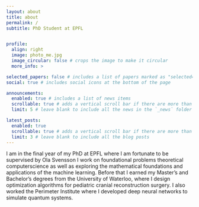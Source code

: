 ```yaml
---
layout: about
title: about
permalink: /
subtitle: PhD Student at EPFL


profile:
  align: right
  image: photo_me.jpg
  image_circular: false # crops the image to make it circular
  more_info: >

selected_papers: false # includes a list of papers marked as "selected={true}"
social: true # includes social icons at the bottom of the page

announcements:
  enabled: true # includes a list of news items
  scrollable: true # adds a vertical scroll bar if there are more than 3 news items
  limit: 5 # leave blank to include all the news in the `_news` folder

latest_posts:
  enabled: true
  scrollable: true # adds a vertical scroll bar if there are more than 3 new posts items
  limit: 3 # leave blank to include all the blog posts
---
```


I am in the final year of my PhD at EPFL where I am fortunate to be supervised by Ola Svensson I work on foundational problems theoretical computerscience as well as exploring the mathematical foundations and applications of the machine learning.
Before that I earned my Master’s and Bachelor’s degrees from the University of Waterloo, where I design optimization algorithms for pediatric cranial reconstruction surgery. I also worked the Perimeter Institute where I developed deep neural networks to simulate quantum systems.

